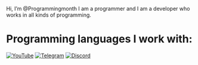 Hi, I’m @Programmingmonth I am a programmer and I am a developer who works in all kinds of programming.

# Programming languages I work with:
[![YouTube](https://img.shields.io/badge/YouTube-FF0000?logo=YouTube&logoColor=white)](https://www.youtube.com/channel/UCLLHp-Ux-VAMCW7HruxCxZw)
[![Telegram](https://img.shields.io/badge/Telegram-2CA5E0?logo=Telegram&logoColor=white)]([https://t.me/your_telegram_group](https://t.me/+qUyaqI5KDQpjMTk0))
[![Discord](https://img.shields.io/badge/Discord-7289DA?logo=Discord&logoColor=white)](https://discord.com/invite/6aFVrEcd)
